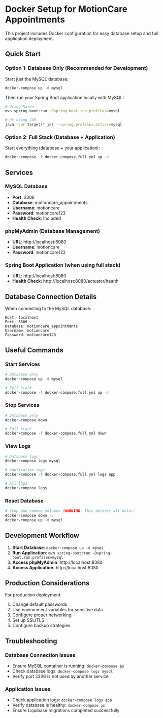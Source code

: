 # Docker Setup for MotionCare Appointments

This project includes Docker configuration for easy database setup and full application deployment.

## Quick Start

### Option 1: Database Only (Recommended for Development)

Start just the MySQL database:

```bash
docker-compose up -d mysql
```

Then run your Spring Boot application locally with MySQL:

```bash
# Using Maven
mvn spring-boot:run -Dspring-boot.run.profiles=mysql

# Or using JAR
java -jar target/*.jar --spring.profiles.active=mysql
```

### Option 2: Full Stack (Database + Application)

Start everything (database + your application):

```bash
docker-compose -f docker-compose.full.yml up -d
```

## Services

### MySQL Database
- **Port**: 3306
- **Database**: motioncare_appointments
- **Username**: motioncare
- **Password**: motioncare123
- **Health Check**: Included

### phpMyAdmin (Database Management)
- **URL**: http://localhost:8080
- **Username**: motioncare
- **Password**: motioncare123

### Spring Boot Application (when using full stack)
- **URL**: http://localhost:8080
- **Health Check**: http://localhost:8080/actuator/health

## Database Connection Details

When connecting to the MySQL database:

```
Host: localhost
Port: 3306
Database: motioncare_appointments
Username: motioncare
Password: motioncare123
```

## Useful Commands

### Start Services
```bash
# Database only
docker-compose up -d mysql

# Full stack
docker-compose -f docker-compose.full.yml up -d
```

### Stop Services
```bash
# Database only
docker-compose down

# Full stack
docker-compose -f docker-compose.full.yml down
```

### View Logs
```bash
# Database logs
docker-compose logs mysql

# Application logs
docker-compose -f docker-compose.full.yml logs app

# All logs
docker-compose logs
```

### Reset Database
```bash
# Stop and remove volumes (WARNING: This deletes all data!)
docker-compose down -v
docker-compose up -d mysql
```

## Development Workflow

1. **Start Database**: `docker-compose up -d mysql`
2. **Run Application**: `mvn spring-boot:run -Dspring-boot.run.profiles=mysql`
3. **Access phpMyAdmin**: http://localhost:8080
4. **Access Application**: http://localhost:8080

## Production Considerations

For production deployment:

1. Change default passwords
2. Use environment variables for sensitive data
3. Configure proper networking
4. Set up SSL/TLS
5. Configure backup strategies

## Troubleshooting

### Database Connection Issues
- Ensure MySQL container is running: `docker-compose ps`
- Check database logs: `docker-compose logs mysql`
- Verify port 3306 is not used by another service

### Application Issues
- Check application logs: `docker-compose logs app`
- Verify database is healthy: `docker-compose ps`
- Ensure Liquibase migrations completed successfully
